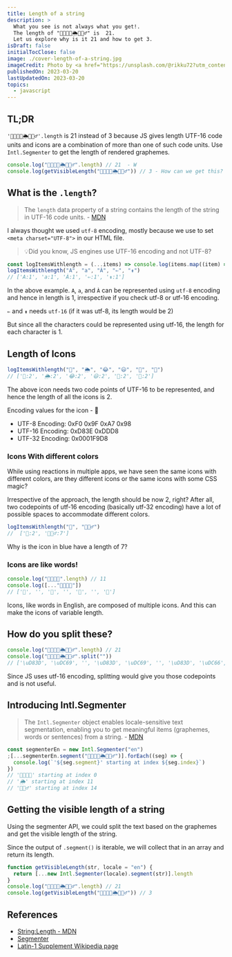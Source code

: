 ```yaml
---
title: Length of a string
description: >
  What you see is not always what you get!.
  The length of "👩‍👩‍👦‍👦🌦️🧘🏻‍♂️" is  21.
  Let us explore why is it 21 and how to get 3.
isDraft: false
initialTocClose: false
image: ./cover-length-of-a-string.jpg
imageCredit: Photo by <a href="https://unsplash.com/@rikku72?utm_content=creditCopyText&utm_medium=referral&utm_source=unsplash">Maria Cappelli</a> on <a href="https://unsplash.com/photos/assorted-color-and-shape-plastic-toy-fXjG59gqZxo?utm_content=creditCopyText&utm_medium=referral&utm_source=unsplash">Unsplash</a>
publishedOn: 2023-03-20
lastUpdatedOn: 2023-03-20
topics:
  - javascript
---
```


## TL;DR

`'👩‍👩‍👦‍👦🌦️🧘🏻‍♂️'.length` is 21 instead of 3 because JS gives length UTF-16 code
units and icons are a combination of more than one of such code units. Use
`Intl.Segmenter` to get the length of rendered graphemes.

```typescript
console.log("👩‍👩‍👦‍👦🌦️🧘🏻‍♂️".length) // 21  - W
console.log(getVisibleLength("👩‍👩‍👦‍👦🌦️🧘🏻‍♂️")) // 3 - How can we get this?
```

## What is the `.length`?

> The `length` data property of a string contains the length of the string in
> UTF-16 code units. -
> [MDN](https://developer.mozilla.org/en-US/docs/Web/JavaScript/Reference/Global_Objects/String/length)

I always thought we used `utf-8` encoding, mostly because we use to set
`<meta charset="UTF-8">` in our HTML file.

> 💡Did you know, JS engines use UTF-16 encoding and not UTF-8?

```typescript
const logItemsWithlength = (...items) => console.log(items.map((item) => `${item}:${item.length}`))
logItemsWithlength("A", "a", "À", "⇐", "⇟")
// ['A:1', 'a:1', 'À:1', '⇐:1', '⇟:1']
```

In the above example. `A`, `a`, and `À` can be represented using `utf-8`
encoding and hence in length is 1, irrespective if you check utf-8 or utf-16
encoding.

`⇐` and `⇟` needs `utf-16` (if it was utf-8, its length would be 2)

But since all the characters could be represented using utf-16, the length for
each character is 1.

## Length of Icons

```typescript
logItemsWithlength("🧘", "🌦", "😂", "😃", "🥖", "🚗")
// ['🧘:2', '🌦:2', '😂:2', '😃:2', '🥖:2', '🚗:2']
```

The above icon needs two code points of UTF-16 to be represented, and hence the
length of all the icons is 2.

Encoding values for the icon - 🧘

- UTF-8 Encoding: 0xF0 0x9F 0xA7 0x98
- UTF-16 Encoding: 0xD83E 0xDDD8
- UTF-32 Encoding: 0x0001F9D8

### Icons With different colors

While using reactions in multiple apps, we have seen the same icons with
different colors, are they different icons or the same icons with some CSS
magic?

Irrespective of the approach, the length should be now 2, right? After all, two
codepoints of utf-16 encoding (basically utf-32 encoding) have a lot of possible
spaces to accommodate different colors.

```typescript
logItemsWithlength("🧘", "🧘🏻‍♂️")
//  ['🧘:2', '🧘🏻‍♂️:7']
```

Why is the icon in blue have a length of 7?

### Icons are like words!

```typescript
console.log("👩‍👩‍👦‍👦".length) // 11
console.log([..."👩‍👩‍👦‍👦"])
// ['👩', '‍', '👩', '‍', '👦', '‍', '👦']
```

Icons, like words in English, are composed of multiple icons. And this can make
the icons of variable length.

## How do you split these?

```typescript
console.log("👩‍👩‍👦‍👦🌦️🧘🏻‍♂️".length) // 21
console.log("👩‍👩‍👦‍👦🌦️🧘🏻‍♂️".split(""))
// ['\uD83D', '\uDC69', '‍', '\uD83D', '\uDC69', '‍', '\uD83D', '\uDC66', '‍', '\uD83D', '\uDC66', '\uD83C', '\uDF26', '️', '\uD83E', '\uDDD8', '\uD83C', '\uDFFB', '‍', '♂', '️']
```

Since JS uses utf-16 encoding, splitting would give you those codepoints and is
not useful.

## Introducing Intl.Segmenter

> The `Intl.Segmenter` object enables locale-sensitive text segmentation,
> enabling you to get meaningful items (graphemes, words or sentences) from a
> string. -
> [MDN](https://developer.mozilla.org/en-US/docs/Web/JavaScript/Reference/Global_Objects/Intl/Segmenter)

```typescript
const segmenterEn = new Intl.Segmenter("en")
;[...segmenterEn.segment("👩‍👩‍👦‍👦🌦️🧘🏻‍♂️")].forEach((seg) => {
  console.log(`'${seg.segment}' starting at index ${seg.index}`)
})
// '👩‍👩‍👦‍👦' starting at index 0
// '🌦️' starting at index 11
// '🧘🏻‍♂️' starting at index 14
```

## Getting the visible length of a string

Using the segmenter API, we could split the text based on the graphemes and get
the visible length of the string.

Since the output of `.segment()` is iterable, we will collect that in an array
and return its length.

```typescript
function getVisibleLength(str, locale = "en") {
  return [...new Intl.Segmenter(locale).segment(str)].length
}
console.log("👩‍👩‍👦‍👦🌦️🧘🏻‍♂️".length) // 21
console.log(getVisibleLength("👩‍👩‍👦‍👦🌦️🧘🏻‍♂️")) // 3
```

## References

- [String:Length - MDN](https://developer.mozilla.org/en-US/docs/Web/JavaScript/Reference/Global_Objects/String/length)
- [Segmenter](https://developer.mozilla.org/en-US/docs/Web/JavaScript/Reference/Global_Objects/Intl/Segmenter)
- [Latin-1 Supplement Wikipedia page](https://en.wikipedia.org/wiki/Latin-1_Supplement)
